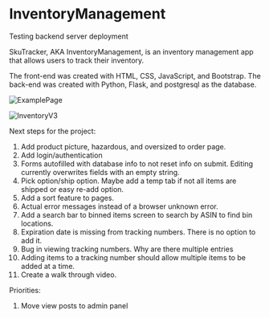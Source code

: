 
# InventoryManagement
Testing backend server deployment


SkuTracker, AKA InventoryManagement, is an inventory management app that allows users to track their inventory. 

The front-end was created with HTML, CSS, JavaScript, and Bootstrap. The back-end was created with Python, Flask, and postgresql as the database. 

![ExamplePage](https://user-images.githubusercontent.com/66417986/120581300-93912200-c3f8-11eb-9074-d19aa8c2c03f.png)

![InventoryV3](https://user-images.githubusercontent.com/66417986/120850024-e4159600-c544-11eb-8491-0f4959470d9a.jpg)

Next steps for the project:

1. Add product picture, hazardous, and oversized to order page. 
2. Add login/authentication
3. Forms autofilled with database info to not reset info on submit. Editing currently overwrites fields with an empty string.
4. Pick option/ship option. Maybe add a temp tab if not all items are shipped or easy re-add option.
5. Add a sort feature to pages. 
6. Actual error messages instead of a browser unknown error. 
7. Add a search bar to binned items screen to search by ASIN to find bin locations. 
8. Expiration date is missing from tracking numbers. There is no option to add it.
9. Bug in viewing tracking numbers. Why are there multiple entries
10. Adding items to a tracking number should allow multiple items to be added at a time. 
11. Create a walk through video. 

Priorities:
1. Move view posts to admin panel
